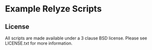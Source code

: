 Example Relyze Scripts
======================

License
-------
All scripts are made available under a 3 clause BSD license. Please see LICENSE.txt for more information.